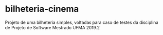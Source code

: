 # bilheteria-cinema
Projeto de uma bilheteria simples, voltadas para caso de testes da disciplina de Projeto de Software Mestrado UFMA 2019.2
